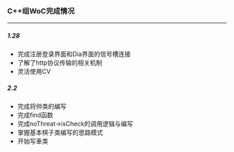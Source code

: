 ### C++组WoC完成情况

------------------------

##### **1.28** 

* 完成注册登录界面和Dia界面的信号槽连接
* 了解了http协议传输的相关机制
* 灵活使用CV

##### 2.2

* 完成将帅类的编写
* 完成find函数
* 完成noThreat->isCheck的调用逻辑与编写
* 掌握基本棋子类编写的思路模式
* 开始写車类
